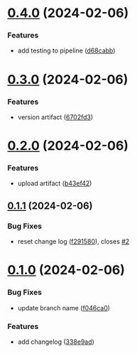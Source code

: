 # [0.4.0](https://github.com/williamnadolski/greetings-ci/compare/v0.3.0...v0.4.0) (2024-02-06)


### Features

* add testing to pipeline ([d68cabb](https://github.com/williamnadolski/greetings-ci/commit/d68cabbd54d0faee17c765c8e567eb13cf20c1cb))



# [0.3.0](https://github.com/williamnadolski/greetings-ci/compare/v0.2.0...v0.3.0) (2024-02-06)


### Features

* version artifact ([6702fd3](https://github.com/williamnadolski/greetings-ci/commit/6702fd3c9b0a0791935433ad68d8d51c2140ddca))



# [0.2.0](https://github.com/williamnadolski/greetings-ci/compare/v0.1.1...v0.2.0) (2024-02-06)


### Features

* upload artifact ([b43ef42](https://github.com/williamnadolski/greetings-ci/commit/b43ef4201f90baa20e1b0fc03feb49671192aa7b))



## [0.1.1](https://github.com/williamnadolski/greetings-ci/compare/v0.1.0...v0.1.1) (2024-02-06)


### Bug Fixes

* reset change log ([f291580](https://github.com/williamnadolski/greetings-ci/commit/f291580a78dbf8436222aa6e355d77701525c81d)), closes [#2](https://github.com/williamnadolski/greetings-ci/issues/2)



# [0.1.0](https://github.com/williamnadolski/greetings-ci/compare/338e9ad9f08293245ebfb9cc2f8afd4f9151d5a2...v0.1.0) (2024-02-06)


### Bug Fixes

* update branch name ([f046ca0](https://github.com/williamnadolski/greetings-ci/commit/f046ca0d37c29e19c80a36640b3ded0f133705b8))


### Features

* add changelog ([338e9ad](https://github.com/williamnadolski/greetings-ci/commit/338e9ad9f08293245ebfb9cc2f8afd4f9151d5a2))



